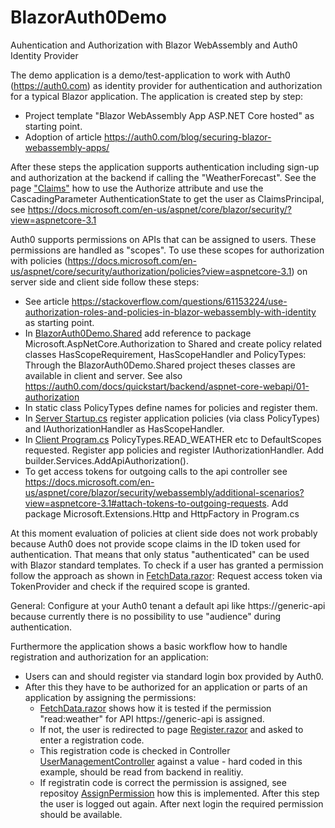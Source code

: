 # BlazorAuth0Demo
Auhentication and Authorization with Blazor WebAssembly and Auth0 Identity Provider

The demo application is a demo/test-application to work with Auth0 (https://auth0.com) as identity provider for authentication and authorization for a typical Blazor application. 
The application is created step by step:
* Project template "Blazor WebAssembly App ASP.NET Core hosted" as starting point.
* Adoption of article https://auth0.com/blog/securing-blazor-webassembly-apps/

After these steps the application supports authentication including sign-up and authorization at the backend if calling the "WeatherForecast". See the page <a href="https://github.com/rbrands/BlazorAuth0Demo/blob/master/BlazorAuth0Demo/Client/Pages/Claims.razor">"Claims"</a> how to use
the Authorize attribute and use the CascadingParameter AuthenticationState to get the user as ClaimsPrincipal, see https://docs.microsoft.com/en-us/aspnet/core/blazor/security/?view=aspnetcore-3.1

Auth0 supports permissions on APIs that can be assigned to users. These permissions are handled as "scopes". To use these scopes for authorization with policies (https://docs.microsoft.com/en-us/aspnet/core/security/authorization/policies?view=aspnetcore-3.1) on server side and client side follow these steps:
* See article https://stackoverflow.com/questions/61153224/use-authorization-roles-and-policies-in-blazor-webassembly-with-identity as starting point.
* In <a href="https://github.com/rbrands/BlazorAuth0Demo/tree/master/BlazorAuth0Demo/Shared">BlazorAuth0Demo.Shared</a> add reference to package Microsoft.AspNetCore.Authorization to Shared and create policy related classes HasScopeRequirement, HasScopeHandler and PolicyTypes: Through the BlazorAuth0Demo.Shared project theses classes are available in client and server. See also https://auth0.com/docs/quickstart/backend/aspnet-core-webapi/01-authorization
* In static class PolicyTypes define names for policies and register them.
* In <a href="https://github.com/rbrands/BlazorAuth0Demo/blob/master/BlazorAuth0Demo/Server/Startup.cs">Server Startup.cs</a> register application policies (via class PolicyTypes) and IAuthorizationHandler as HasScopeHandler.
* In <a href="https://github.com/rbrands/BlazorAuth0Demo/blob/master/BlazorAuth0Demo/Client/Program.cs">Client Program.cs</a> PolicyTypes.READ_WEATHER etc to DefaultScopes requested. Register app policies and register IAuthorizationHandler. Add builder.Services.AddApiAuthorization().
* To get access tokens for outgoing calls to the api controller see https://docs.microsoft.com/en-us/aspnet/core/blazor/security/webassembly/additional-scenarios?view=aspnetcore-3.1#attach-tokens-to-outgoing-requests. Add package Microsoft.Extensions.Http and HttpFactory in Program.cs

At this moment evaluation of policies at client side does not work probably because Auth0 does not provide scope claims in the ID token used for authentication. That means that only status "authenticated" can be used with Blazor standard templates. To check if a user has granted a permission follow the approach as shown in <a href="https://github.com/rbrands/BlazorAuth0Demo/blob/master/BlazorAuth0Demo/Client/Pages/FetchData.razor">FetchData.razor</a>:
Request access token via TokenProvider and check if the required scope is granted.

General: Configure at your Auth0 tenant a default api like https://generic-api because currently there is no possibility to use "audience" during authentication.

Furthermore the application shows a basic workflow how to handle registration and authorization for an application:
* Users can and should register via standard login box provided by Auth0.
* After this they have to be authorized for an application or parts of an application by assigning the permissions:
  * <a href="https://github.com/rbrands/BlazorAuth0Demo/blob/master/BlazorAuth0Demo/Client/Pages/FetchData.razor">FetchData.razor</a> shows how it is tested if the permission "read:weather" for API https://generic-api is assigned.
  * If not, the user is redirected to page <a href="https://github.com/rbrands/BlazorAuth0Demo/blob/master/BlazorAuth0Demo/Client/Pages/Register.razor">Register.razor</a> and asked to enter a registration code.
  * This registration code is checked in Controller <a href="https://github.com/rbrands/BlazorAuth0Demo/blob/master/BlazorAuth0Demo/Server/Controllers/UserManagementController.cs">UserManagementController</a> against a value - hard coded in this example, should be read from backend in realitiy.
  * If registratin code is correct the permission is assigned, see repositoy <a href="https://github.com/rbrands/BlazorAuth0Demo/blob/b9f205432a934209f08c0525acd9720e8ad19bf2/BlazorAuth0Demo/Server/Repositories/Auth0Repository.cs#L52">AssignPermission</a> how this is implemented. After this step the user is logged out again. After next login the required permission should be available.

